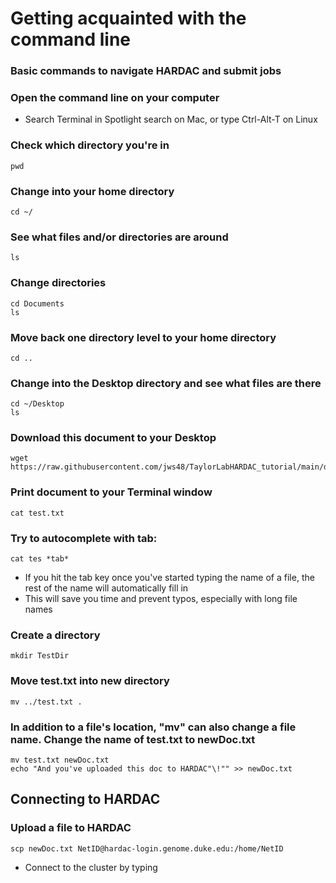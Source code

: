 # Getting acquainted with the command line

### Basic commands to navigate HARDAC and submit jobs


### Open the command line on your computer

- Search Terminal in  Spotlight search on Mac, or type Ctrl-Alt-T on Linux


### Check which directory you're in
	pwd
	
### Change into your home directory
	cd ~/
		
### See what files and/or directories are around
	ls

### Change directories
	cd Documents
	ls
	
### Move back one directory level to your home directory
	cd ..
	
### Change into the Desktop directory and see what files are there
	cd ~/Desktop
	ls

### Download this document to your Desktop
	wget https://raw.githubusercontent.com/jws48/TaylorLabHARDAC_tutorial/main/docs/test.txt

### Print document to your Terminal window
	cat test.txt
	
### Try to autocomplete with tab:
	cat tes *tab*
	
- If you hit the tab key once you've started typing the name of a file, the rest of the name will automatically fill in
- This will save you time and prevent typos, especially with long file names 

### Create a directory
	mkdir TestDir

### Move test.txt into new directory
	mv ../test.txt .

### In addition to a file's location, "mv" can also change a file name. Change the name of test.txt to newDoc.txt
	mv test.txt newDoc.txt
	echo "And you've uploaded this doc to HARDAC"\!"" >> newDoc.txt

## Connecting to HARDAC
### Upload a file to HARDAC
	scp newDoc.txt NetID@hardac-login.genome.duke.edu:/home/NetID

- Connect to the cluster by typing 